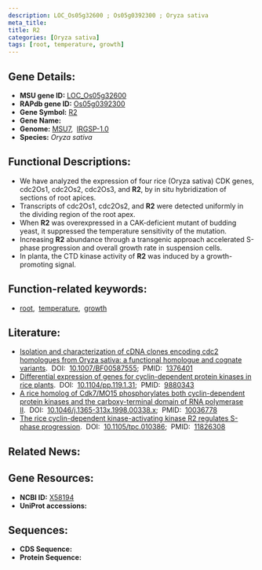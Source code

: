 ```yaml
---
description: LOC_Os05g32600 ; Os05g0392300 ; Oryza sativa
meta_title:
title: R2
categories: [Oryza sativa]
tags: [root, temperature, growth]
---
```


## Gene Details:
- **MSU gene ID:** [LOC_Os05g32600](http://rice.uga.edu/cgi-bin/ORF_infopage.cgi?orf=LOC_Os05g32600)  
- **RAPdb gene ID:** [Os05g0392300](https://rapdb.dna.affrc.go.jp/locus/?name=Os05g0392300)  
- **Gene Symbol:** <u>R2</u>
- **Gene Name:**
- **Genome:**  [MSU7](http://rice.uga.edu/),&nbsp;&nbsp;[IRGSP-1.0](https://rapdb.dna.affrc.go.jp/download/irgsp1.html)
- **Species:** *Oryza sativa*

## Functional Descriptions:
   - We have analyzed the expression of four rice (Oryza sativa) CDK genes, cdc2Os1, cdc2Os2, cdc2Os3, and **R2**, by in situ hybridization of sections of root apices.
   - Transcripts of cdc2Os1, cdc2Os2, and **R2** were detected uniformly in the dividing region of the root apex.
   - When **R2** was overexpressed in a CAK-deficient mutant of budding yeast, it suppressed the temperature sensitivity of the mutation.
   - Increasing **R2** abundance through a transgenic approach accelerated S-phase progression and overall growth rate in suspension cells.
   - In planta, the CTD kinase activity of **R2** was induced by a growth-promoting signal.

## Function-related keywords:
   - [root](/tags/root/),&nbsp;&nbsp;[temperature](/tags/temperature/),&nbsp;&nbsp;[growth](/tags/growth/)

## Literature:
   - [Isolation and characterization of cDNA clones encoding cdc2 homologues from Oryza sativa: a functional homologue and cognate variants](https://www.doi.org/10.1007/BF00587555).&nbsp;&nbsp;DOI:&nbsp;&nbsp;[10.1007/BF00587555](https://www.doi.org/10.1007/BF00587555);&nbsp;&nbsp;PMID:&nbsp;&nbsp;[1376401](https://pubmed.ncbi.nlm.nih.gov/1376401/)
   - [Differential expression of genes for cyclin-dependent protein kinases in rice plants](https://www.doi.org/10.1104/pp.119.1.31).&nbsp;&nbsp;DOI:&nbsp;&nbsp;[10.1104/pp.119.1.31](https://www.doi.org/10.1104/pp.119.1.31);&nbsp;&nbsp;PMID:&nbsp;&nbsp;[9880343](https://pubmed.ncbi.nlm.nih.gov/9880343/)
   - [A rice homolog of Cdk7/MO15 phosphorylates both cyclin-dependent protein kinases and the carboxy-terminal domain of RNA polymerase II](https://www.doi.org/10.1046/j.1365-313x.1998.00338.x).&nbsp;&nbsp;DOI:&nbsp;&nbsp;[10.1046/j.1365-313x.1998.00338.x](https://www.doi.org/10.1046/j.1365-313x.1998.00338.x);&nbsp;&nbsp;PMID:&nbsp;&nbsp;[10036778](https://pubmed.ncbi.nlm.nih.gov/10036778/)
   - [The rice cyclin-dependent kinase-activating kinase R2 regulates S-phase progression](https://www.doi.org/10.1105/tpc.010386).&nbsp;&nbsp;DOI:&nbsp;&nbsp;[10.1105/tpc.010386](https://www.doi.org/10.1105/tpc.010386);&nbsp;&nbsp;PMID:&nbsp;&nbsp;[11826308](https://pubmed.ncbi.nlm.nih.gov/11826308/)

## Related News:

## Gene Resources:
- **NCBI ID:**  [X58194](http://www.ncbi.nlm.nih.gov/nuccore/X58194)
- **UniProt accessions:** [](https://www.uniprot.org/uniprotkb//entry)

## Sequences:
- **CDS Sequence:**
- **Protein Sequence:**
